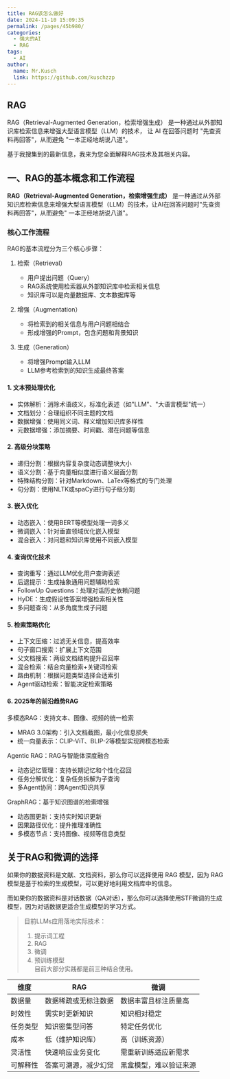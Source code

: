 ```yaml
---
title: RAG该怎么做好
date: 2024-11-10 15:09:35
permalink: /pages/45b980/
categories:
  - 强大的AI
  - RAG
tags:
  - AI
author:
  name: Mr.Kusch
  link: https://github.com/kuschzzp
---
```


## RAG

RAG（Retrieval-Augmented Generation，检索增强生成） 是一种通过从外部知识库检索信息来增强大型语言模型（LLM）的技术，
让 AI 在回答问题时 "先查资料再回答"，从而避免 "一本正经地胡说八道"。

基于我搜集到的最新信息，我来为您全面解释RAG技术及其相关内容。

## 一、RAG的基本概念和工作流程

**RAG（Retrieval-Augmented Generation，检索增强生成）**
是一种通过从外部知识库检索信息来增强大型语言模型（LLM）的技术，让AI在回答问题时"先查资料再回答"，从而避免"
一本正经地胡说八道"。

### 核心工作流程

RAG的基本流程分为三个核心步骤：

1. 检索（Retrieval）
    - 用户提出问题（Query）
    - RAG系统使用检索器从外部知识库中检索相关信息
    - 知识库可以是向量数据库、文本数据库等

2. 增强（Augmentation）
    - 将检索到的相关信息与用户问题相结合
    - 形成增强的Prompt，包含问题和背景知识

3. 生成（Generation）
    - 将增强Prompt输入LLM
    - LLM参考检索到的知识生成最终答案

#### 1. 文本预处理优化

- 实体解析：消除术语歧义，标准化表述（如"LLM"、"大语言模型"统一）
- 文档划分：合理组织不同主题的文档
- 数据增强：使用同义词、释义增加知识库多样性
- 元数据增强：添加摘要、时间戳、潜在问题等信息

#### 2. 高级分块策略

- 递归分割：根据内容复杂度动态调整块大小
- 语义分割：基于向量相似度进行语义层面分割
- 特殊结构分割：针对Markdown、LaTex等格式的专门处理
- 句分割：使用NLTK或spaCy进行句子级分割

#### 3. 嵌入优化

- 动态嵌入：使用BERT等模型处理一词多义
- 微调嵌入：针对垂直领域优化嵌入模型
- 混合嵌入：对问题和知识库使用不同嵌入模型

#### 4. 查询优化技术

- 查询重写：通过LLM优化用户查询表述
- 后退提示：生成抽象通用问题辅助检索
- FollowUp Questions：处理对话历史依赖问题
- HyDE：生成假设性答案增强检索相关性
- 多问题查询：从多角度生成子问题

#### 5. 检索策略优化

- 上下文压缩：过滤无关信息，提高效率
- 句子窗口搜索：扩展上下文范围
- 父文档搜索：两级文档结构提升召回率
- 混合检索：结合向量检索+关键词检索
- 路由机制：根据问题类型选择合适索引
- Agent驱动检索：智能决定检索策略

#### 6. 2025年的前沿趋势RAG

多模态RAG：支持文本、图像、视频的统一检索

- MRAG 3.0架构：引入文档截图，最小化信息损失
- 统一向量表示：CLIP-ViT、BLIP-2等模型实现跨模态检索

Agentic RAG：RAG与智能体深度融合

- 动态记忆管理：支持长期记忆和个性化召回
- 任务分解优化：复杂任务拆解为子查询
- 多Agent协同：跨Agent知识共享

GraphRAG：基于知识图谱的检索增强

- 动态图更新：支持实时知识更新
- 因果路径优化：提升推理准确性
- 多模态节点：支持图像、视频等信息类型

## 关于RAG和微调的选择

如果你的数据资料是文献、文档资料，那么你可以选择使用 RAG 模型，因为 RAG 模型是基于检索的生成模型，可以更好地利用文档库中的信息。

而如果你的数据资料是对话数据（QA对话），那么你可以选择使用STF微调的生成模型，因为对话数据更适合生成模型的学习方式。

> 目前LLMs应用落地实际技术：
> 1. 提示词工程
> 2. RAG
> 3. 微调
> 4. 预训练模型  
> 目前大部分实践都是前三种结合使用。

| 维度   | RAG        | 微调          |
|------|------------|-------------|
| 数据量  | 数据稀疏或无标注数据 | 数据丰富且标注质量高  |
| 时效性  | 需实时更新知识    | 知识相对稳定      |
| 任务类型 | 知识密集型问答    | 特定任务优化      |
| 成本   | 低（维护知识库）   | 高（训练资源）     |
| 灵活性  | 快速响应业务变化   | 需重新训练适应新需求  |
| 可解释性 | 答案可溯源，减少幻觉 | 黑盒模型，难以验证来源 |

